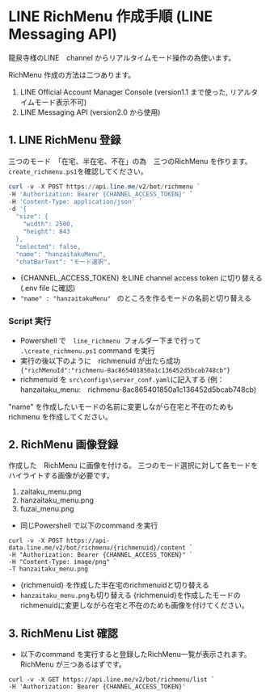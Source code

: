 # LINE RichMenu 作成手順 (LINE Messaging API)

龍泉寺様のLINE　channel からリアルタイムモード操作の為使います。

RichMenu 作成の方法は二つあります。

1. LINE Official Account Manager Console (version1.1 まで使った, リアルタイムモード表示不可)
2. LINE Messaging API  (version2.0 から使用)

## 1. LINE RichMenu 登録
三つのモード　「在宅、半在宅、不在」の為　三つのRichMenu を作ります。
`create_richmenu.ps1`を確認してください。

``` Powershell
curl -v -X POST https://api.line.me/v2/bot/richmenu `
-H 'Authorization: Bearer {CHANNEL_ACCESS_TOKEN}' `
-H 'Content-Type: application/json' `
-d '{
  "size": {
    "width": 2500,
    "height": 843
  },
  "selected": false,
  "name": "hanzaitakuMenu",
  "chatBarText": "モード選択",
```
- {CHANNEL_ACCESS_TOKEN} をLINE channel access token に切り替える(.env file に確認)
- `"name" : "hanzaitakuMenu"　`のところを作るモードの名前と切り替える

### Script 実行
- Powershell で　`line_richmenu `フォルダー下まで行って `.\create_richmenu.ps1` command を実行
- 実行の後以下のように　richmenuid が出たら成功
`{"richMenuId":"richmenu-8ac865401850a1c136452d5bcab748cb"}`
- richmenuid を `src\configs\server_conf.yaml`に記入する
(例：hanzaitaku_menu:　richmenu-8ac865401850a1c136452d5bcab748cb)

"name" を作成したいモードの名前に変更しながら在宅と不在のためもrichmenu を作成してください。

## 2. RichMenu 画像登録

作成した　RichMenu に画像を付ける。
三つのモード選択に対して各モードをハイライトする画像が必要です。
1. zaitaku_menu.png
2. hanzaitaku_menu.png
3. fuzai_menu.png

- 同じPowershell で以下のcommand を実行
```
curl -v -X POST https://api-data.line.me/v2/bot/richmenu/{richmenuid}/content `
-H "Authorization: Bearer {CHANNEL_ACCESS_TOKEN}" `
-H "Content-Type: image/png" `
-T hanzaitaku_menu.png
```
- {richmenuid} を作成した半在宅のrichmenuidと切り替える
- `hanzaitaku_menu.png`も切り替える
{richmenuid}を作成したモードのrichmenuidに変更しながら在宅と不在のためも画像を付けてください。

## 3. RichMenu List 確認

- 以下のcommand を実行すると登録したRichMenu一覧が表示されます。RichMenu が三つあるはずです。
```
curl -v -X GET https://api.line.me/v2/bot/richmenu/list `
-H 'Authorization: Bearer {CHANNEL_ACCESS_TOKEN}'
```